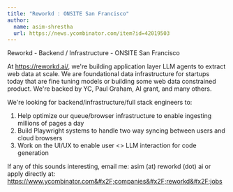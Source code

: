 ```yaml
---
title: "Reworkd : ONSITE San Francisco"
author:
  name: asim-shrestha
  url: https://news.ycombinator.com/item?id=42019503
---
```

Reworkd - Backend &#x2F; Infrastructure - ONSITE San Francisco

At <a href="https:&#x2F;&#x2F;reworkd.ai&#x2F;">https:&#x2F;&#x2F;reworkd.ai&#x2F;</a>, we&#x27;re building application layer LLM agents to extract web data at scale. We are foundational data infrastructure for startups today that are fine tuning models or building some web data constrained product. We&#x27;re backed by YC, Paul Graham, AI grant, and many others.

We&#x27;re looking for backend&#x2F;infrastructure&#x2F;full stack engineers to:
1. Help optimize our queue&#x2F;browser infrastructure to enable ingesting millions of pages a day
2. Build Playwright systems to handle two way syncing between users and cloud browsers
3. Work on the UI&#x2F;UX to enable user &lt;&gt; LLM interaction for code generation

If any of this sounds interesting, email me: asim (at) reworkd (dot) ai or apply directly at: <a href="https:&#x2F;&#x2F;www.ycombinator.com&#x2F;companies&#x2F;reworkd&#x2F;jobs">https:&#x2F;&#x2F;www.ycombinator.com&#x2F;companies&#x2F;reworkd&#x2F;jobs</a>
<JobApplication />
